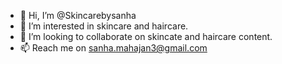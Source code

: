 - 👋 Hi, I’m @Skincarebysanha
- 👀 I’m interested in skincare and haircare.
- 💞️ I’m looking to collaborate on skincate and haircare content.
- 📫 Reach me on sanha.mahajan3@gmail.com

<!---
Skincarebysanha/Skincarebysanha is a ✨ special ✨ repository because its `README.md` (this file) appears on your GitHub profile.
You can click the Preview link to take a look at your changes.
--->
